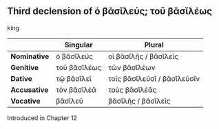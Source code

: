 ## Third declension of ὁ βᾰσῐλεύς; τοῦ βᾰσῐλέως

king

|     | Singular | Plural |
| --- | -------- | ------ |
| **Nominative** | ὁ βᾰσῐλεύς | οἱ βᾰσῐλῆς / βᾰσῐλεῖς |
| **Genitive** | τοῦ βᾰσῐλέως | τῶν βᾰσῐλέων |
| **Dative** | τῷ βᾰσῐλεῖ | τοῖς βᾰσῐλεῦσῐ / βᾰσῐλεῦσῐν |
| **Accusative** | τὸν βᾰσῐλέᾱ | τοὺς βᾰσῐλέᾱς |
| **Vocative** | βᾰσῐλεῦ | βᾰσῐλῆς / βᾰσῐλεῖς |


Introduced in Chapter 12
